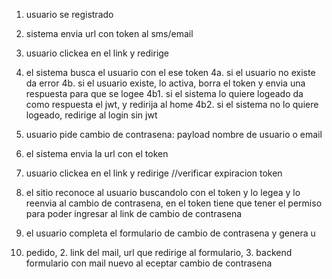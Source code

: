 1. usuario se registrado
2. sistema envia url con token al sms/email
3. usuario clickea en el link y redirige
4. el sistema busca el usuario con el ese token
    4a. si el usuario no existe da error
    4b. si el usuario existe, lo activa, borra el token y envia una respuesta para que se logee
        4b1. si el sistema lo quiere logeado da como respuesta el jwt, y redirija al home
        4b2. si el sistema no lo quiere logeado, redirige al login sin jwt


1. usuario pide cambio de contrasena: payload nombre de usuario o email
2. el sistema envia la url con el token
3. usuario clickea en el link y redirige
//verificar expiracion token
4. el sitio reconoce al usuario buscandolo con el token y lo legea y lo reenvia al cambio de contrasena, en el token tiene que tener el permiso para poder ingresar al link de cambio de contrasena
5. el usuario completa el formulario de cambio de contrasena y genera u

1. pedido, 2. link del mail, url que redirige al formulario, 3. backend formulario con mail nuevo al eceptar cambio de contrasena